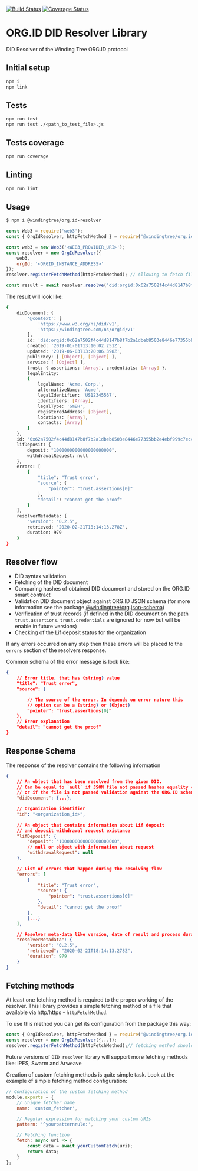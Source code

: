 [![Build Status](https://travis-ci.org/windingtree/org.id-resolver.svg?branch=master)](https://travis-ci.org/windingtree/org.id-resolver)
[![Coverage Status](https://coveralls.io/repos/github/windingtree/org.id-resolver/badge.svg?branch=master)](https://coveralls.io/github/windingtree/org.id-resolver?branch=master&v=2.0) 

# ORG.ID DID Resolver Library

DID Resolver of the Winding Tree ORG.ID protocol

## Initial setup  

```bash
npm i
npm link
```

## Tests

```bash
npm run test
npm run test ./<path_to_test_file>.js
``` 

## Tests coverage  

```bash
npm run coverage
``` 

## Linting

```bash
npm run lint

```

## Usage

```bash
$ npm i @windingtree/org.id-resolver
```


```javascript
const Web3 = require('web3');
const { OrgIdResolver, httpFetchMethod } = require('@windingtree/org.id-resolver');

const web3 = new Web3('<WEB3_PROVIDER_URI>');
const resolver = new OrgIdResolver({
    web3, 
    orgId: '<ORGID_INSTANCE_ADDRESS>'
});
resolver.registerFetchMethod(httpFetchMethod); // Allowing to fetch files from the web

const result = await resolver.resolve('did:orgid:0x62a7502f4c44d8147b8f7b2a1dbeb8503e8446e77355bb2e4ebf999c7ecc5808');
```

The result will look like:

```bash
{
    didDocument: {
        '@context': [
            'https://www.w3.org/ns/did/v1',
            'https://windingtree.com/ns/orgid/v1' 
        ],
        id: 'did:orgid:0x62a7502f4c44d8147b8f7b2a1dbeb8503e8446e77355bb2e4ebf999c7ecc5808',
        created: '2019-01-01T13:10:02.251Z',
        updated: '2019-06-03T13:20:06.398Z',
        publicKey: [ [Object], [Object] ],
        service: [ [Object] ],
        trust: { assertions: [Array], credentials: [Array] },
        legalEntity:
        {
            legalName: 'Acme, Corp.',
            alternativeName: 'Acme',
            legalIdentifier: 'US12345567',
            identifiers: [Array],
            legalType: 'GmBH',
            registeredAddress: [Object],
            locations: [Array],
            contacts: [Array] 
        } 
    },
    id: '0x62a7502f4c44d8147b8f7b2a1dbeb8503e8446e77355bb2e4ebf999c7ecc5808',
    lifDeposit: {
        deposit: "1000000000000000000000",
        withdrawalRequest: null
    },
    errors: [
        {
            "title": "Trust error",
            "source": {
                "pointer": "trust.assertions[0]"
            },
            "detail": "cannot get the proof"
        }
    ],
    resolverMetadata: {
        "version": "0.2.5",
        retrieved: '2020-02-21T18:14:13.278Z',
        duration: 979 
    }
}
```

## Resolver flow

- DID syntax validation
- Fetching of the DID document
- Comparing hashes of obtained DID document and stored on the ORG.ID smart contract
- Validation DID document object against ORG.ID JSON schema (for more information see the package [@windingtree/org.json-schema](https://github.com/windingtree/org.json-schema))
- Verification of trust records (if defined in the DID document on the path `trust.assertions`. `trust.credentials` are ignored for now but will be enable in future versions)
- Checking of the Lif deposit status for the organization

If any errors occurred on any step then these errors will be placed to the `errors` section of the resolvers response.

Common schema of the error message is look like:

```json
{
    // Error title, that has {string} value
    "title": "Trust error",
    "source": {

        // The source of the error. In depends on error nature this
        // option can be a {string} or {Object}
        "pointer": "trust.assertions[0]"
    },
    // Error explanation
    "detail": "cannot get the proof"
}
```

## Response Schema

The response of the resolver contains the following information  

```json
{
    // An object that has been resolved from the given DID. 
    // Can be equal to `null` if JSON file not passed hashes equality check 
    // or if the file is not passed validation against the ORG.ID schema
    "didDocument": {...},

    // Organization identifier
    "id": "<organization_id>",
    
    // An object that contains information about Lif deposit 
    // and deposit withdrawal request existance
    "lifDeposit": {
        "deposit": "1000000000000000000000",
        // null or object with information about request
        "withdrawalRequest": null
    },

    // List of errors that happen during the resolving flow
    "errors": [
        {
            "title": "Trust error",
            "source": {
                "pointer": "trust.assertions[0]"
            },
            "detail": "cannot get the proof"
        },
        {...}
    ],

    // Resolver meta-data like version, date of result and process duration
    "resolverMetadata": {
        "version": "0.2.5",
        "retrieved": "2020-02-21T18:14:13.278Z",
        "duration": 979 
    }
}
```

## Fetching methods

At least one fetching method is required to the proper working of the resolver. 
This library provides a simple fetching method of a file that available via http/https - `httpFetchMethod`.

To use this method you can get its configuration from the package this way:  

```javascript
const { OrgIdResolver, httpFetchMethod } = require('@windingtree/org.id-resolver');
const resolver = new OrgIdResolver({...});
resolver.registerFetchMethod(httpFetchMethod);// fetching method should be registered
```

Future versions of `DID resolver` library will support more fetching methods like: 
IPFS, Swarm and Arweave

Creation of custom fetching methods is quite simple task. Look at the example of simple fetching method configuration:

```javascript
// Configuration of the custom fetching method
module.exports = {
    // Unique fetcher name
    name: 'custom_fetcher',

    // Regular expression for matching your custom URIs
    pattern: '^yourpatternrule:',

    // Fetching function
    fetch: async uri => {
        const data = await yourCustomFetch(uri);
        return data;
    }
};
```
